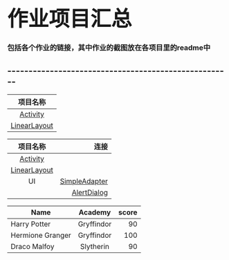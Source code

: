 # <font face="STCAIYUN" size=20>作业项目汇总</font>
### 包括各个作业的链接，其中作业的截图放在各项目里的readme中
## -----------------------------------------------------  

|项目名称|
|:-:| 
| [Activity](https://github.com/dream2018seek/androidtest/tree/master/Activity) |
| [LinearLayout](https://github.com/dream2018seek/androidtest/tree/master/LinearLayout) |  


| 项目名称 | 连接 |  
| :-: | -: |  
| [Activity](https://github.com/dream2018seek/androidtest/tree/master/Activity) |  |  
| [LinearLayout](https://github.com/dream2018seek/androidtest/tree/master/LinearLayout) |  |  
| UI | [SimpleAdapter](https://github.com/dream2018seek/androidtest/tree/master/SimpleAdapter) |  
|  |  [AlertDialog](https://github.com/dream2018seek/androidtest/tree/master/AlertDialog) |  


| Name | Academy | score |  
| - | :-: | -: |  
| Harry Potter | Gryffindor| 90 |  
| Hermione Granger | Gryffindor | 100 |  
| Draco Malfoy | Slytherin | 90 |  
